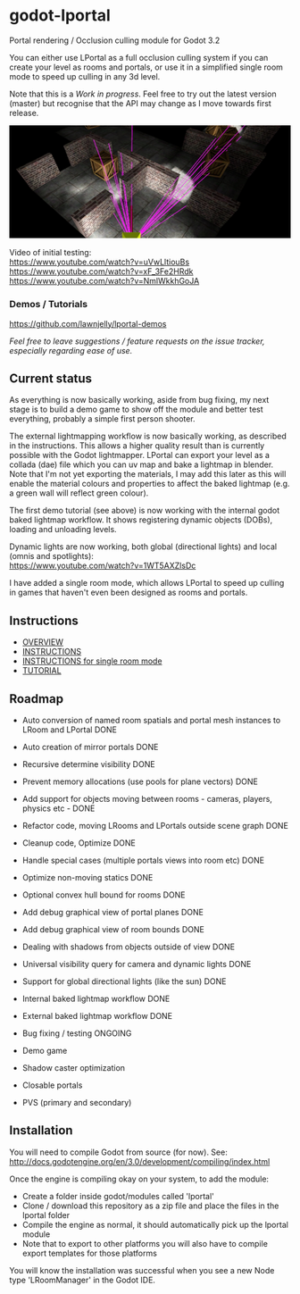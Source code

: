 # godot-lportal
Portal rendering / Occlusion culling module for Godot 3.2

You can either use LPortal as a full occlusion culling system if you can create your level as rooms and portals, or use it in a simplified single room mode to speed up culling in any 3d level.

Note that this is a _Work in progress_. Feel free to try out the latest version (master) but recognise that the API may change as I move towards first release.

![plane_lines](images/lportal_boxrooms3.jpg)

Video of initial testing:\
https://www.youtube.com/watch?v=uVwLltiouBs \
https://www.youtube.com/watch?v=xF_3Fe2HRdk \
https://www.youtube.com/watch?v=NmlWkkhGoJA

### Demos / Tutorials
https://github.com/lawnjelly/lportal-demos

_Feel free to leave suggestions / feature requests on the issue tracker, especially regarding ease of use._

## Current status
As everything is now basically working, aside from bug fixing, my next stage is to build a demo game to show off the module and better test everything, probably a simple first person shooter.

The external lightmapping workflow is now basically working, as described in the instructions. This allows a higher quality result than is currently possible with the Godot lightmapper. LPortal can export your level as a collada (dae) file which you can uv map and bake a lightmap in blender. Note that I'm not yet exporting the materials, I may add this later as this will enable the material colours and properties to affect the baked lightmap (e.g. a green wall will reflect green colour).

The first demo tutorial (see above) is now working with the internal godot baked lightmap workflow. It shows registering dynamic objects (DOBs), loading and unloading levels.

Dynamic lights are now working, both global (directional lights) and local (omnis and spotlights):\
https://www.youtube.com/watch?v=1WT5AXZlsDc 

I have added a single room mode, which allows LPortal to speed up culling in games that haven't even been designed as rooms and portals.

## Instructions
* [OVERVIEW](OCCLUSION_CULLING.md)
* [INSTRUCTIONS](INSTRUCTIONS.md)
* [INSTRUCTIONS for single room mode](INSTRUCTIONS_SINGLEROOM.md)
* [TUTORIAL](https://github.com/lawnjelly/lportal-demos/tree/master/Tutorial-Simple)

## Roadmap
* Auto conversion of named room spatials and portal mesh instances to LRoom and LPortal DONE
* Auto creation of mirror portals DONE
* Recursive determine visibility DONE
* Prevent memory allocations (use pools for plane vectors) DONE
* Add support for objects moving between rooms - cameras, players, physics etc - DONE
* Refactor code, moving LRooms and LPortals outside scene graph DONE
* Cleanup code, Optimize DONE
* Handle special cases (multiple portals views into room etc) DONE
* Optimize non-moving statics DONE
* Optional convex hull bound for rooms DONE
* Add debug graphical view of portal planes DONE
* Add debug graphical view of room bounds DONE
* Dealing with shadows from objects outside of view DONE
* Universal visibility query for camera and dynamic lights DONE
* Support for global directional lights (like the sun) DONE
* Internal baked lightmap workflow DONE
* External baked lightmap workflow DONE
* Bug fixing / testing ONGOING

* Demo game
* Shadow caster optimization
* Closable portals
* PVS (primary and secondary)

## Installation
You will need to compile Godot from source (for now). See:
http://docs.godotengine.org/en/3.0/development/compiling/index.html

Once the engine is compiling okay on your system, to add the module:
* Create a folder inside godot/modules called 'lportal'
* Clone / download this repository as a zip file and place the files in the lportal folder
* Compile the engine as normal, it should automatically pick up the lportal module
* Note that to export to other platforms you will also have to compile export templates for those platforms

You will know the installation was successful when you see a new Node type 'LRoomManager' in the Godot IDE.
